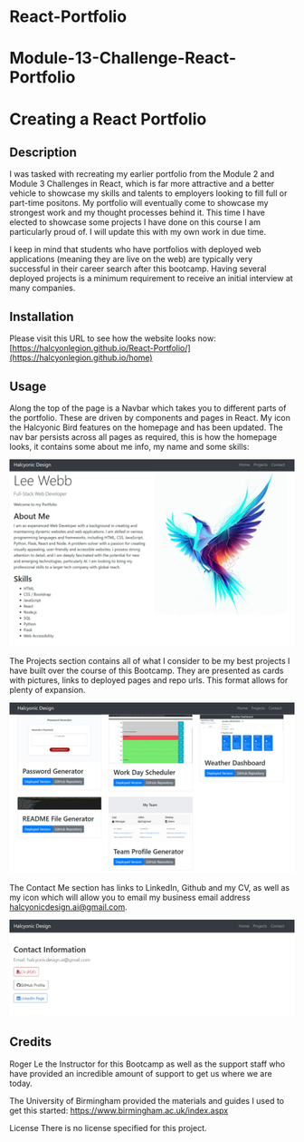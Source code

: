# React-Portfolio

# Module-13-Challenge-React-Portfolio

# Creating a React Portfolio

## Description

I was tasked with recreating my earlier portfolio from the Module 2 and Module 3 Challenges in React, which is far more attractive and a better vehicle to showcase my skills and talents to employers looking to fill full or part-time positons. My portfolio will eventually come to showcase my strongest work and my thought processes behind it. This time I have elected to showcase some projects I have done on this course I am particularly proud of. I will update this with my own work in due time.

I keep in mind that students who have portfolios with deployed web applications (meaning they are live on the web) are typically very successful in their career search after this bootcamp. Having several deployed projects is a minimum requirement to receive an initial interview at many companies.

## Installation
Please visit this URL to see how the website looks now: [https://halcyonlegion.github.io/React-Portfolio/](https://halcyonlegion.github.io/home)

## Usage

Along the top of the page is a Navbar which takes you to different parts of the portfolio. These are driven by components and pages in React. My icon the Halcyonic Bird features on the homepage and has been updated. The nav bar persists across all pages as required, this is how the homepage looks, it contains some about me info, my name and some skills:

![home](./public/assets/images/homepage.jpg)

The Projects section contains all of what I consider to be my best projects I have built over the course of this Bootcamp. They are presented as cards with pictures, links to deployed pages and repo urls. This format allows for plenty of expansion.

![projects](./public/assets/images/projectspage.jpg)

The Contact Me section has links to LinkedIn, Github and my CV, as well as my icon which will allow you to email my business email address halcyonicdesign.ai@gmail.com.

![contact](./public/assets/images/contactpage.jpg)

## Credits

Roger Le the Instructor for this Bootcamp as well as the support staff who have provided an incredible amount of support to get us where we are today.

The University of Birmingham provided the materials and guides I used to get this started: https://www.birmingham.ac.uk/index.aspx

License
There is no license specified for this project.
